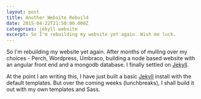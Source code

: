 ```yaml
---
layout: post
title: Another Website Rebuild
date: 2015-04-22T21:50:00.000Z
categories: jekyll website
excerpt: So I'm rebuilding my website yet again. Wish me luck.
---
```

So I'm rebuilding my website yet again. After months of mulling over my choices - Perch, Wordpress, Umbraco, building a node based website with an angular front end and a mongodb database. I finally settled on [Jekyll](http://www.jekyllrb.com).

At the point I am writing this, I have just built a basic [Jekyll](http://www.jekyllrb.com) install with the default templates. But over the coming weeks (lunchbreaks), I shall build it out with my own templates and Sass.